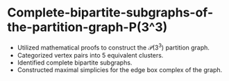 # Complete-bipartite-subgraphs-of-the-partition-graph-P(3^3)

- Utilized mathematical proofs to construct the $\mathcal{P}(3^3)$ partition graph.
- Categorized vertex pairs into 5 equivalent clusters.
- Identified complete bipartite subgraphs.
- Constructed maximal simplicies for the edge box complex of the graph.
